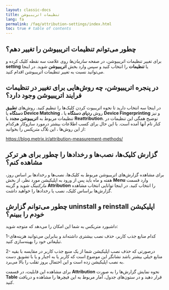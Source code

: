 ```yaml
---
layout: classic-docs
title: تنظیمات اتریبیوشن
lang: fa
permalink: /faq/attribution-settings/index.html
toc: true # table of contents
---
```


## چطور می‌توانم تنظیمات اتریبیوشن را تغییر دهم؟

برای تغییر تنظیمات اتریبیوشن، در صفحه _سازمان‌ها_ روی علامت سه نقطه کلیک کرده و **setting** یا **تنظیمات** را انتخاب کنید و سپس وارد بخش **اتریبیوشن** شوید. در اینجا می‌توانید نسبت به تغییر تنظیمات اتریبیوشن اقدام کنید.

## در پنجره اتریبیوشن، چه روش‌هایی برای تغییر در تنظیمات فرایند اتریبیوشن وجود دارد؟

در اینجا سه انتخاب دارید تا نحوه اتریبیوت کردن کلیک‌ها را تنظیم کنید. روش‌های **تطبیق دستگاه** یا **Device Matching** ، روش **ردپای دستگاه** یا **Device Fingerprinting** و نیز تنظیمات مربوط به **اتریبیوشن مجدد** یا **Reattribution**. توضیح همگی این تنظیمات در کنار نام آنها آمده است. با این حال برای کسب اطلاعات بیشتر درمورد سازوکار هرکدام از این روش‌ها ، این _بلاگ متریکس_ را بخوانید:

https://blog.metrix.ir/attribution-measurement-methods/

## گزارش کلیک‌ها، نصب‌ها و رخدادها را چطور برای هر ترکر مشاهده کنم؟

برای مشاهده گزارش‌های اتریبیوشن مربوط به کلیک‌ها، نصب‌ها و رخدادها بر اساس روز، هفته و ماه باید پس از ورود به اپلیکیشن مورد نظر، از بخش **Menu** وارد قسمت _مارکتینگ_ شوید و گزینه **Attribution** را انتخاب کنید. در اینجا توانایی انتخاب مشاهده گزارش‌ها براساس کلیک، نصب یا رخدادها را خواهید داشت.

## چطور می‌توانم گزارش uninstall و reinstall اپلیکیشن خودم را ببینم؟

داشبورد متریکس به شما این امکان را می‌دهد که متوجه شوید:

1-کدام منابع جذب کاربر، حذف نصب بیشتری داشته‌اند و بنابراین می‌توانید هزینه‌های تبلیغاتی خود را بهینه‌سازی کنید.

2- درصورتی که حذف نصب اپلیکیشن شما از یک منبع جذب کاربر در مقایسه با بقیه منابع خیلی بیشتر باشد نشانگر این موضوع است که کاربر یا به اجبار و یا با تشویق دست به نصب اپلیکیشن زده است و این احتمال بروز تقلب را بالا می‌برد.

برای مشاهده این قابلیت، در قسمت **Attribution** نحوه نمایش گزارش‌ها را به صورت **Table** قرار دهید و در ستون‌های جدول، آمار مربوط به این فیچرها را مشاهده و دریافت کنید.



